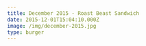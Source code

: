 ```yaml
---
title: December 2015 - Roast Beast Sandwich
date: 2015-12-01T15:04:10.000Z
image: /img/december-2015.jpg
type: burger
---
```



